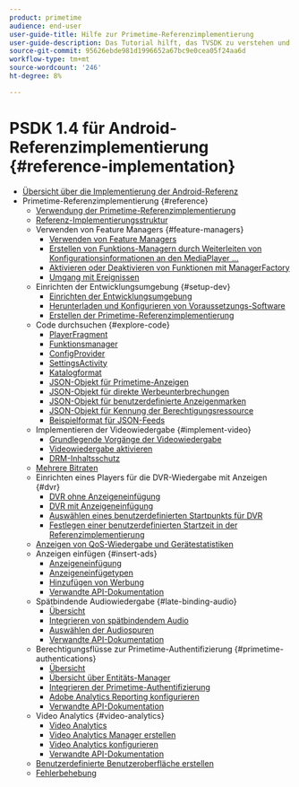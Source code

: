 ```yaml
---
product: primetime
audience: end-user
user-guide-title: Hilfe zur Primetime-Referenzimplementierung
user-guide-description: Das Tutorial hilft, das TVSDK zu verstehen und die Funktions-Manager zu modifizieren, um Ihren persönlichen Player anzupassen.
source-git-commit: 95626ebde981d1996652a67bc9e0cea05f24aa6d
workflow-type: tm+mt
source-wordcount: '246'
ht-degree: 8%

---
```



# PSDK 1.4 für Android-Referenzimplementierung {#reference-implementation}

+ [Übersicht über die Implementierung der Android-Referenz](home.md)
+ Primetime-Referenzimplementierung {#reference}
   + [Verwendung der Primetime-Referenzimplementierung](ref-implementation/how-to-use-ref-player.md)
   + [Referenz-Implementierungsstruktur](ref-implementation/ref-player-structure.md)
   + Verwenden von Feature Managers {#feature-managers}
      + [Verwenden von Feature Managers](ref-implementation/using-feature-managers/how-to-use-feature-managers.md)
      + [Erstellen von Funktions-Managern durch Weiterleiten von Konfigurationsinformationen an den MediaPlayer ...](ref-implementation/using-feature-managers/creating-feature-managers.md)
      + [Aktivieren oder Deaktivieren von Funktionen mit ManagerFactory](ref-implementation/using-feature-managers/turning-features-on-off.md)
      + [Umgang mit Ereignissen](ref-implementation/using-feature-managers/handling-events.md)
   + Einrichten der Entwicklungsumgebung {#setup-dev}
      + [Einrichten der Entwicklungsumgebung](set-up-dev-environment/set-up-dev-environment-overview.md)
      + [Herunterladen und Konfigurieren von Voraussetzungs-Software](set-up-dev-environment/download-prereqs-android.md)
      + [Erstellen der Primetime-Referenzimplementierung](set-up-dev-environment/install-the-ref-player-project.md)
   + Code durchsuchen {#explore-code}
      + [PlayerFragment](set-up-dev-environment/exploring-code/player-fragment.md)
      + [Funktionsmanager](set-up-dev-environment/exploring-code/about-psdk-feature-managers.md)
      + [ConfigProvider](set-up-dev-environment/exploring-code/config-provider.md)
      + [SettingsActivity](set-up-dev-environment/exploring-code/settings-activity.md)
      + [Katalogformat](set-up-dev-environment/exploring-code/catalog-format.md)
      + [JSON-Objekt für Primetime-Anzeigen](set-up-dev-environment/exploring-code/json-pt-ads.md)
      + [JSON-Objekt für direkte Werbeunterbrechungen](set-up-dev-environment/exploring-code/json-direct-ad-breaks.md)
      + [JSON-Objekt für benutzerdefinierte Anzeigenmarken](set-up-dev-environment/exploring-code/json-custom-ad-markers.md)
      + [JSON-Objekt für Kennung der Berechtigungsressource](set-up-dev-environment/exploring-code/json-entitlement-resource-id.md)
      + [Beispielformat für JSON-Feeds](set-up-dev-environment/exploring-code/example-json-feed-format.md)
   + Implementieren der Videowiedergabe {#implement-video}
      + [Grundlegende Vorgänge der Videowiedergabe](implement-video-playback/video-playback.md)
      + [Videowiedergabe aktivieren](implement-video-playback/enable-video-playback.md)
      + [DRM-Inhaltsschutz](implement-video-playback/content-protection.md)
   + [Mehrere Bitraten](implement-video-playback/mbr.md)
   + Einrichten eines Players für die DVR-Wiedergabe mit Anzeigen {#dvr}
      + [DVR ohne Anzeigeneinfügung](implement-video-playback/dvr/dvr-without-ad-insertion.md)
      + [DVR mit Anzeigeneinfügung](implement-video-playback/dvr/dvr-with-ad-insertion.md)
      + [Auswählen eines benutzerdefinierten Startpunkts für DVR](implement-video-playback/dvr/dvr-custom-start-point.md)
      + [Festlegen einer benutzerdefinierten Startzeit in der Referenzimplementierung](implement-video-playback/dvr/set-custom-start-time-dvr.md)
   + [Anzeigen von QoS-Wiedergabe und Gerätestatistiken](implement-video-playback/qos-statistics.md)
   + Anzeigen einfügen {#insert-ads}
      + [Anzeigeneinfügung](insert-ads/ad-insertion.md)
      + [Anzeigeneinfügetypen](insert-ads/ad-insertion-types.md)
      + [Hinzufügen von Werbung](insert-ads/add-advertising.md)
      + [Verwandte API-Dokumentation](insert-ads/aps-callbacks-ad-insertion.md)
   + Spätbindende Audiowiedergabe {#late-binding-audio}
      + [Übersicht](late-binding-audio/late-binding-audio-overview.md)
      + [Integrieren von spätbindendem Audio](late-binding-audio/aa-enable.md)
      + [Auswählen der Audiospuren](late-binding-audio/select-audio-tracks.md)
      + [Verwandte API-Dokumentation](late-binding-audio/aa-api-callbacks.md)
   + Berechtigungsflüsse zur Primetime-Authentifizierung {#primetime-authentications}
      + [Übersicht](paytvpass-entitlement/paytvpass-entitlement-overview.md)
      + [Übersicht über Entitäts-Manager](paytvpass-entitlement/entitlement-overvivew.md)
      + [Integrieren der Primetime-Authentifizierung](paytvpass-entitlement/integrate-pass.md)
      + [Adobe Analytics Reporting konfigurieren](paytvpass-entitlement/pass-analytics-setup.md)
      + [Verwandte API-Dokumentation](paytvpass-entitlement/pass-apis-callbacks.md)
   + Video Analytics {#video-analytics}
      + [Video Analytics](video-analytics/video-analytics-overview.md)
      + [Video Analytics Manager erstellen](video-analytics/create-video-analytics-manager.md)
      + [Video Analytics konfigurieren](video-analytics/configure-video-analytics-manager.md)
      + [Verwandte API-Dokumentation](video-analytics/va-apis-callbacks.md)
   + [Benutzerdefinierte Benutzeroberfläche erstellen](build-custom-ui.md)
   + [Fehlerbehebung](troubleshooting.md)

